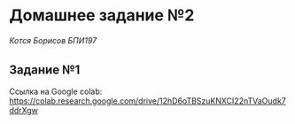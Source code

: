 # Домашнее задание №2
###### Котся Борисов БПИ197

## Задание №1
Ссылка на Google colab: https://colab.research.google.com/drive/12hD6oTBSzuKNXCI22nTVaOudk7ddrXgw
